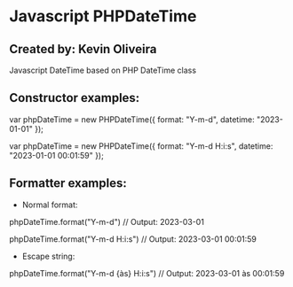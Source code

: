 # Javascript PHPDateTime
## Created by: Kevin Oliveira

Javascript DateTime based on PHP DateTime class 

## Constructor examples:

var phpDateTime = new PHPDateTime({ format: "Y-m-d", datetime: "2023-01-01" });

var phpDateTime = new PHPDateTime({ format: "Y-m-d H:i:s", datetime: "2023-01-01 00:01:59" });

## Formatter examples:

- Normal format:

phpDateTime.format("Y-m-d") // Output: 2023-03-01

phpDateTime.format("Y-m-d H:i:s") // Output: 2023-03-01 00:01:59

- Escape string:

phpDateTime.format("Y-m-d {às} H:i:s") // Output: 2023-03-01 às 00:01:59
